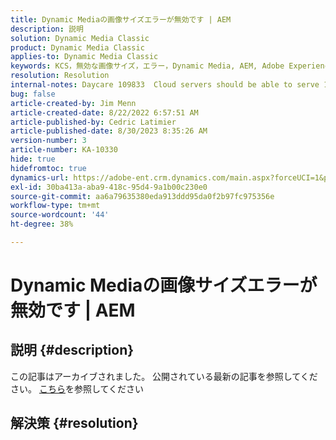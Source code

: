```yaml
---
title: Dynamic Mediaの画像サイズエラーが無効です | AEM
description: 説明
solution: Dynamic Media Classic
product: Dynamic Media Classic
applies-to: Dynamic Media Classic
keywords: KCS，無効な画像サイズ，エラー，Dynamic Media, AEM, Adobe Experience Manager
resolution: Resolution
internal-notes: Daycare 109833  Cloud servers should be able to serve 10000x10000 as a maximum. Check with Tech Ops if any problem with this
bug: false
article-created-by: Jim Menn
article-created-date: 8/22/2022 6:57:51 AM
article-published-by: Cedric Latimier
article-published-date: 8/30/2023 8:35:26 AM
version-number: 3
article-number: KA-10330
hide: true
hidefromtoc: true
dynamics-url: https://adobe-ent.crm.dynamics.com/main.aspx?forceUCI=1&pagetype=entityrecord&etn=knowledgearticle&id=804669ba-e721-ed11-b83e-0022480866ad
exl-id: 30ba413a-aba9-418c-95d4-9a1b00c230e0
source-git-commit: aa6a79635380eda913ddd95da0f2b97fc975356e
workflow-type: tm+mt
source-wordcount: '44'
ht-degree: 38%

---
```


# Dynamic Mediaの画像サイズエラーが無効です | AEM

## 説明 {#description}

この記事はアーカイブされました。 公開されている最新の記事を参照してください。 [こちら](https://experienceleague.adobe.com/search.html?lang=ja#sort=relevancy)を参照してください

## 解決策 {#resolution}

